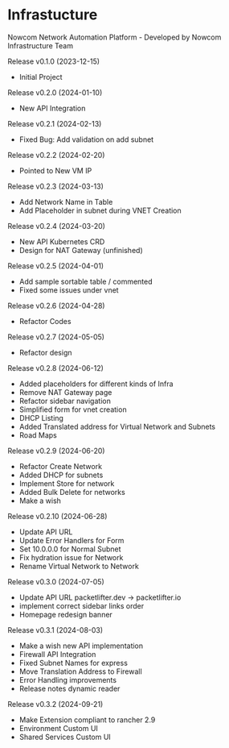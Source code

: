 # Infrastucture

Nowcom Network Automation Platform - Developed by Nowcom Infrastructure Team

Release v0.1.0 (2023-12-15)
- Initial Project

Release v0.2.0 (2024-01-10)
- New API Integration

Release v0.2.1 (2024-02-13)
- Fixed Bug: Add validation on add subnet 

Release v0.2.2 (2024-02-20)
- Pointed to New VM IP

Release v0.2.3 (2024-03-13)
-  Add Network Name in Table
-  Add Placeholder in subnet during VNET Creation

Release v0.2.4 (2024-03-20)
- New API Kubernetes CRD
- Design for NAT Gateway (unfinished)

Release v0.2.5 (2024-04-01)
- Add sample sortable table / commented
- Fixed some issues under vnet

Release v0.2.6 (2024-04-28)
- Refactor Codes

Release v0.2.7 (2024-05-05)
- Refactor design

Release v0.2.8 (2024-06-12)
- Added placeholders for different kinds of Infra
- Remove NAT Gateway page
- Refactor sidebar navigation
- Simplified form for vnet creation
- DHCP Listing
- Added Translated address for Virtual Network and Subnets
- Road Maps

Release v0.2.9 (2024-06-20)
- Refactor Create Network
- Added DHCP for subnets
- Implement Store for network
- Added Bulk Delete for networks
- Make a wish

Release v0.2.10 (2024-06-28)
- Update API URL
- Update Error Handlers for Form
- Set 10.0.0.0 for Normal Subnet
- Fix hydration issue for Network
- Rename Virtual Network to Network

Release v0.3.0 (2024-07-05)
- Update API URL packetlifter.dev -> packetlifter.io
- implement correct sidebar links order
- Homepage redesign banner

Release v0.3.1 (2024-08-03)
- Make a wish new API implementation
- Firewall API Integration
- Fixed Subnet Names for express
- Move Translation Address to Firewall
- Error Handling improvements
- Release notes dynamic reader

Release v0.3.2 (2024-09-21)
- Make Extension compliant to rancher 2.9
- Environment Custom UI
- Shared Services Custom UI
